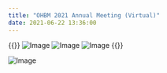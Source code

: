 ```yaml
---
title: "OHBM 2021 Annual Meeting (Virtual)"
date: 2021-06-22 13:36:00
---
```


{{<format row image-space>}}
![Image](//bspl.korea.ac.kr/Board/Gallery/IMG-1574.JPG#25) 
![Image](//bspl.korea.ac.kr/Board/Gallery/IMG-1573.JPG#25)
![Image](//bspl.korea.ac.kr/Board/Gallery/IMG-1575.JPG#25)
{{</format>}}

![Image](//bspl.korea.ac.kr/Board/Gallery/IMG-1576.PNG#50)
